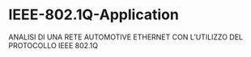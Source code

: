 # IEEE-802.1Q-Application
 ANALISI DI UNA RETE AUTOMOTIVE ETHERNET CON L’UTILIZZO DEL PROTOCOLLO IEEE 802.1Q
